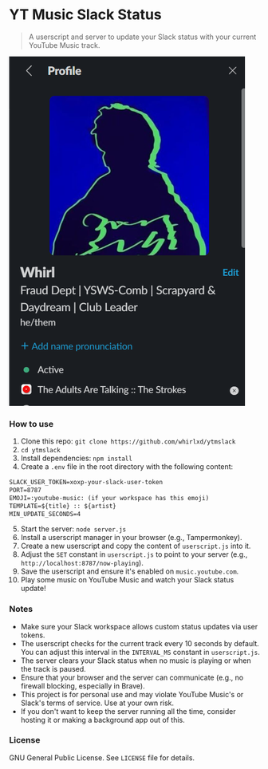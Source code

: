 # YT Music Slack Status
> A userscript and server to update your Slack status with your current YouTube Music track.

![example](image.png)
### How to use
1. Clone this repo: `git clone https://github.com/whirlxd/ytmslack`
2. `cd ytmslack`
3. Install dependencies: `npm install`
4. Create a `.env` file in the root directory with the following content:
 ```
SLACK_USER_TOKEN=xoxp-your-slack-user-token
PORT=8787
EMOJI=:youtube-music: (if your workspace has this emoji)
TEMPLATE=${title} :: ${artist} 
MIN_UPDATE_SECONDS=4
```
5. Start the server: `node server.js`
6. Install a userscript manager in your browser (e.g., Tampermonkey).
7. Create a new userscript and copy the content of `userscript.js` into it.
8. Adjust the `SET` constant in `userscript.js` to point to your server (e.g., `http://localhost:8787/now-playing`).
9. Save the userscript and ensure it's enabled on `music.youtube.com`.
10. Play some music on YouTube Music and watch your Slack status update!

### Notes
- Make sure your Slack workspace allows custom status updates via user tokens.
- The userscript checks for the current track every 10 seconds by default. You can adjust this interval in the `INTERVAL_MS` constant in `userscript.js`.
- The server clears your Slack status when no music is playing or when the track is paused.
- Ensure that your browser and the server can communicate (e.g., no firewall blocking, especially in Brave).
- This project is for personal use and may violate YouTube Music's or Slack's terms of service. Use at your own risk.
- If you don't want to keep the server running all the time, consider hosting it or making a background app out of this.

### License
GNU General Public License. See `LICENSE` file for details.